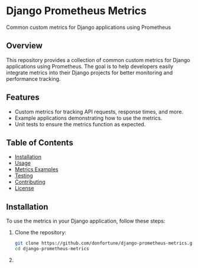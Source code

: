 

# Django Prometheus Metrics
Common custom metrics for Django applications using Prometheus

## Overview

This repository provides a collection of common custom metrics for Django applications using Prometheus. The goal is to help developers easily integrate metrics into their Django projects for better monitoring and performance tracking.

## Features

- Custom metrics for tracking API requests, response times, and more.
- Example applications demonstrating how to use the metrics.
- Unit tests to ensure the metrics function as expected.

## Table of Contents

- [Installation](#installation)
- [Usage](#usage)
- [Metrics Examples](#metrics-examples)
- [Testing](#testing)
- [Contributing](#contributing)
- [License](#license)

## Installation

To use the metrics in your Django application, follow these steps:

1. Clone the repository:
   ```bash
   git clone https://github.com/donfortune/django-prometheus-metrics.git
   cd django-prometheus-metrics

2.

